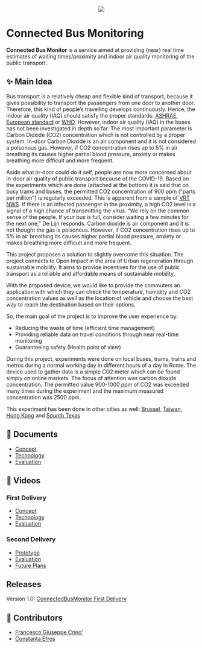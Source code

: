 <p align="center">
  <img src="https://github.com/ashkanans-lab/IOTGroupProject/blob/main/img/splash.png">
</p>

# Connected Bus Monitoring 
**Connected Bus Monitor** is a service aimed at providing (near) real time estimates of waiting times/proximity and indoor air quality monitoring of the public transport.  

## ✨ Main Idea
Bus transport is a relatively cheap and flexible kind of transport, because it gives possibility to transport the passengers from one door to another door. Therefore, this kind of people’s travelling develops continuously. Hence, the indoor air quality (IAQ) should satisfy the proper standards: [ASHRAE](https://www.ashrae.org/File%20Library/Technical%20Resources/Standards%20and%20Guidelines/Standards%20Intepretations/62-89-01.pdf), [European standard](https://www.google.com/url?sa=t&rct=j&q=&esrc=s&source=web&cd=&cad=rja&uact=8&ved=2ahUKEwjB85XN4af3AhUJSvEDHeMEB64QFnoECAUQAQ&url=http%3A%2F%2Fwww.cres.gr%2Fgreenbuilding%2FPDF%2Fprend%2Fset4%2FWI_25_Pre-FV_version_prEN_13779_Ventilation_for_non-resitential_buildings.pdf&usg=AOvVaw2bSD2wJt-MJwniiQjHBOB5) or [WHO](https://www.google.com/url?sa=t&rct=j&q=&esrc=s&source=web&cd=&cad=rja&uact=8&ved=2ahUKEwiuzf3o4af3AhVLR_EDHcl8DjYQFnoECAMQAQ&url=https%3A%2F%2Fapps.who.int%2Firis%2Fhandle%2F10665%2F107335&usg=AOvVaw3krYfTL5Z95Sk8yHv1gu5B). However, indoor air quality (IAQ) in the buses has not been investigated in depth so far. The most important parameter is Carbon Dioxide (CO2) concentration which is not controlled by a proper system. In-door Carbon Dioxide is an air component and it is not considered a poisonous gas. However, if CO2 concentration rises up to 5% in air breathing its causes higher partial blood pressure, anxiety or makes breathing more difficult and more frequent.

Aside what in-door could do it self, people are now more concerned about in-door air quality of public transport because of the COVID-19.
Based on the experiments which are done (attached at the bottom) it is said that on busy trams and buses, the permitted CO2 concentration of 900 ppm ("parts per million") is regularly exceeded. This is apparent from a sample of [VRT NWS](https://www.vrt.be/vrtnws/nl/2021/12/21/co2-metingen-openbaar-vervoer). If there is an infected passenger in the proximity, a high CO2 level is a signal of a high chance of transmitting the virus. “We rely on the common sense of the people. If your bus is full, consider waiting a few minutes for the next one,” De Lijn responds. Carbon dioxide is air component and it is not thought the gas is poisonous. However, if CO2 concentration rises up to 5% in air breathing its causes higher partial blood pressure, anxiety or makes breathing more difficult and more frequent.

This project proposes a solution to slightly overcome this situation. The project connects to Open Impact in the area of Urban regeneration through sustainable mobility. It aims to provide incentives for the use of public transport as a reliable and affordable means of sustainable mobility.

With the proposed device, we would like to provide the commuters an application with which they can check the temperature, humidity and CO2 concentration values as well as the location of vehicle and choose the best way to reach the destination based on their options. 

So, the main goal of the project is to improve the user experience by:
- Reducing the waste of time (efficient time management)
- Providing reliable data on travel conditions through near real-time monitoring
- Guaranteeing safety (Health point of view)

During this project, experiments were done on local buses, trams, trains and metros during a normal working day in different hours of a day in Rome. The device used to gather data is a simple CO2 meter which can be found simply on online markets. The focus of attention was carbon dioxide concentration. The permitted value 900-1000 ppm of CO2 was exceeded many times during the experiment and the maximum measured concentration was 2500 ppm. 

This experiment has been done in other cities as well:
[Brussel](https://www.vrt.be/vrtnws/nl/2021/12/21/co2-metingen-openbaar-vervoer/),
[Taiwan](https://journals.plos.org/plosone/article?id=10.1371/journal.pone.0125117),
[Hong Kong](https://journals.plos.org/plosone/article?id=10.1371/journal.pone.0125117#pone.0125117.ref029) and
[Sounth Texas](https://journals.plos.org/plosone/article?id=10.1371/journal.pone.0125117#pone.0125117.ref032)


## 📄 Documents
- [Concept](https://github.com/FrancescoCrino/ConnectedBusMonitor/blob/main/Concept.md)
- [Technology](https://github.com/FrancescoCrino/ConnectedBusMonitor/blob/main/Technology.md)
- [Evaluation](https://github.com/FrancescoCrino/ConnectedBusMonitor/blob/main/Evaluation.md)

## 🎥 Videos

### First Delivery
- [Concept]( https://youtu.be/uqW8VBzjaFs )
- [Technology](https://youtu.be/HaNQlSPod3I)
- [Evaluation](https://youtu.be/FRUZI9-HNn4 )

### Second Delivery
- [Prototype](https://youtu.be/tJuoor45rQc)
- [Evaluation](https://www.youtube.com/watch?v=EWL8ODWsqZk)
- [Future Plans](https://youtu.be/kzoWo98cubA)

## Releases

Version 1.0: <a href="https://github.com/FrancescoCrino/ConnectedBusMonitor/releases/tag/v1.0">ConnectedBusMonitor First Delivery</a>

## 🤝 Contributors

- [Francesco Giuseppe Crino'](https://github.com/FrancescoCrino)
- [Constanta Efros](https://github.com/constanta-efros)

